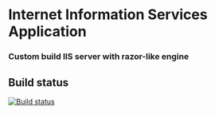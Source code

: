 # Internet Information Services Application

### Custom build IIS server with razor-like engine

## Build status

[![Build status](https://ci.appveyor.com/api/projects/status/t5uw12svl2pclaq9?svg=true)](https://ci.appveyor.com/project/PetarPetrov/iistestapp)
